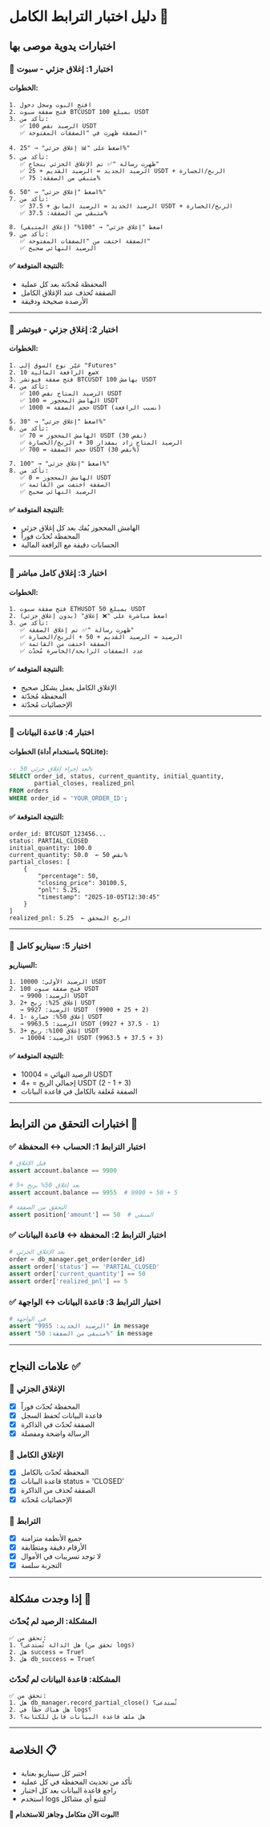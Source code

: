 # دليل اختبار الترابط الكامل 🧪

## اختبارات يدوية موصى بها

### 🧪 اختبار 1: إغلاق جزئي - سبوت

#### الخطوات:
```
1. افتح البوت وسجل دخول
2. فتح صفقة سبوت BTCUSDT بمبلغ 100 USDT
3. تأكد من:
   ✅ الرصيد نقص 100 USDT
   ✅ الصفقة ظهرت في "الصفقات المفتوحة"
   
4. اضغط على "📊 إغلاق جزئي" → "25%"
5. تأكد من:
   ✅ ظهرت رسالة "✅ تم الإغلاق الجزئي بنجاح"
   ✅ الرصيد الجديد = الرصيد القديم + 25 USDT + الربح/الخسارة
   ✅ متبقي من الصفقة: 75%
   
6. اضغط "إغلاق جزئي" → "50%"
7. تأكد من:
   ✅ الرصيد الجديد = الرصيد السابق + 37.5 USDT + الربح/الخسارة
   ✅ متبقي من الصفقة: 37.5%
   
8. اضغط "إغلاق جزئي" → "100%" (إغلاق المتبقي)
9. تأكد من:
   ✅ الصفقة اختفت من "الصفقات المفتوحة"
   ✅ الرصيد النهائي صحيح
```

#### ✅ النتيجة المتوقعة:
- المحفظة مُحدّثة بعد كل عملية
- الصفقة تُحذف عند الإغلاق الكامل
- الأرصدة صحيحة ودقيقة

---

### 🧪 اختبار 2: إغلاق جزئي - فيوتشر

#### الخطوات:
```
1. غيّر نوع السوق إلى "Futures"
2. ضع الرافعة المالية 10x
3. فتح صفقة فيوتشر BTCUSDT بهامش 100 USDT
4. تأكد من:
   ✅ الرصيد المتاح نقص 100 USDT
   ✅ الهامش المحجوز = 100 USDT
   ✅ حجم الصفقة = 1000 USDT (بسبب الرافعة)
   
5. اضغط "إغلاق جزئي" → "30%"
6. تأكد من:
   ✅ الهامش المحجوز = 70 USDT (نقص 30)
   ✅ الرصيد المتاح زاد بمقدار 30 + الربح/الخسارة
   ✅ حجم الصفقة = 700 USDT (نقص 30%)
   
7. اضغط "إغلاق جزئي" → "100%"
8. تأكد من:
   ✅ الهامش المحجوز = 0 USDT
   ✅ الصفقة اختفت من القائمة
   ✅ الرصيد النهائي صحيح
```

#### ✅ النتيجة المتوقعة:
- الهامش المحجوز يُفك بعد كل إغلاق جزئي
- المحفظة تُحدّث فوراً
- الحسابات دقيقة مع الرافعة المالية

---

### 🧪 اختبار 3: إغلاق كامل مباشر

#### الخطوات:
```
1. فتح صفقة سبوت ETHUSDT بمبلغ 50 USDT
2. اضغط مباشرة على "❌ إغلاق" (بدون إغلاق جزئي)
3. تأكد من:
   ✅ ظهرت رسالة "✅ تم إغلاق الصفقة"
   ✅ الرصيد = الرصيد القديم + 50 + الربح/الخسارة
   ✅ الصفقة اختفت من القائمة
   ✅ عدد الصفقات الرابحة/الخاسرة مُحدّث
```

#### ✅ النتيجة المتوقعة:
- الإغلاق الكامل يعمل بشكل صحيح
- المحفظة مُحدّثة
- الإحصائيات مُحدّثة

---

### 🧪 اختبار 4: قاعدة البيانات

#### الخطوات (باستخدام أداة SQLite):
```sql
-- بعد إجراء إغلاق جزئي 50%
SELECT order_id, status, current_quantity, initial_quantity, 
       partial_closes, realized_pnl 
FROM orders 
WHERE order_id = 'YOUR_ORDER_ID';
```

#### ✅ النتيجة المتوقعة:
```
order_id: BTCUSDT_123456...
status: PARTIAL_CLOSED
initial_quantity: 100.0
current_quantity: 50.0  ← نقص 50%
partial_closes: [
    {
        "percentage": 50,
        "closing_price": 30100.5,
        "pnl": 5.25,
        "timestamp": "2025-10-05T12:30:45"
    }
]
realized_pnl: 5.25  ← الربح المحقق
```

---

### 🧪 اختبار 5: سيناريو كامل

#### السيناريو:
```
1. الرصيد الأولي: 10000 USDT
2. فتح صفقة سبوت 100 USDT
   → الرصيد: 9900 USDT
3. إغلاق 25%: ربح +2 USDT
   → الرصيد: 9927 USDT  (9900 + 25 + 2)
4. إغلاق 50%: خسارة -1 USDT
   → الرصيد: 9963.5 USDT (9927 + 37.5 - 1)
5. إغلاق 100%: ربح +3 USDT
   → الرصيد: 10004 USDT (9963.5 + 37.5 + 3)
```

#### ✅ النتيجة المتوقعة:
- الرصيد النهائي = 10004 USDT
- إجمالي الربح = +4 USDT (2 - 1 + 3)
- الصفقة مُغلقة بالكامل في قاعدة البيانات

---

## اختبارات التحقق من الترابط 🔗

### ✅ اختبار الترابط 1: الحساب ↔ المحفظة
```python
# قبل الإغلاق
assert account.balance == 9900

# بعد إغلاق 50% بربح +5
assert account.balance == 9955  # 9900 + 50 + 5

# التحقق من الصفقة
assert position['amount'] == 50  # المتبقي
```

### ✅ اختبار الترابط 2: المحفظة ↔ قاعدة البيانات
```python
# بعد الإغلاق الجزئي
order = db_manager.get_order(order_id)
assert order['status'] == 'PARTIAL_CLOSED'
assert order['current_quantity'] == 50
assert order['realized_pnl'] == 5
```

### ✅ اختبار الترابط 3: قاعدة البيانات ↔ الواجهة
```python
# في الواجهة
assert "الرصيد الجديد: 9955" in message
assert "متبقي من الصفقة: 50%" in message
```

---

## علامات النجاح ✅

### 🎯 الإغلاق الجزئي
- [x] المحفظة تُحدّث فوراً
- [x] قاعدة البيانات تُحفظ السجل
- [x] الصفقة تُحدّث في الذاكرة
- [x] الرسالة واضحة ومفصلة

### 🎯 الإغلاق الكامل
- [x] المحفظة تُحدّث بالكامل
- [x] قاعدة البيانات status = 'CLOSED'
- [x] الصفقة تُحذف من الذاكرة
- [x] الإحصائيات مُحدّثة

### 🎯 الترابط
- [x] جميع الأنظمة متزامنة
- [x] الأرقام دقيقة ومتطابقة
- [x] لا توجد تسريبات في الأموال
- [x] التجربة سلسة

---

## إذا وجدت مشكلة 🐛

### المشكلة: الرصيد لم يُحدّث
```
✅ تحقق من:
1. هل الدالة تُستدعى؟ (تحقق من logs)
2. هل success = True؟
3. هل db_success = True؟
```

### المشكلة: قاعدة البيانات لم تُحدّث
```
✅ تحقق من:
1. هل db_manager.record_partial_close() تُستدعى؟
2. هل هناك خطأ في logs؟
3. هل ملف قاعدة البيانات قابل للكتابة؟
```

---

## الخلاصة 📋

- اختبر كل سيناريو بعناية
- تأكد من تحديث المحفظة في كل عملية
- راجع قاعدة البيانات بعد كل اختبار
- استخدم logs لتتبع أي مشاكل

**🎉 البوت الآن متكامل وجاهز للاستخدام!**
